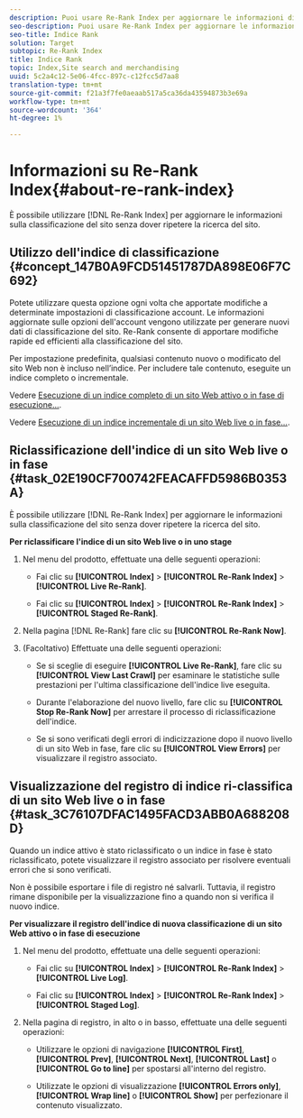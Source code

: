 ```yaml
---
description: Puoi usare Re-Rank Index per aggiornare le informazioni di classifica del sito senza bisogno di riclassificare il sito.
seo-description: Puoi usare Re-Rank Index per aggiornare le informazioni di classifica del sito senza bisogno di riclassificare il sito.
seo-title: Indice Rank
solution: Target
subtopic: Re-Rank Index
title: Indice Rank
topic: Index,Site search and merchandising
uuid: 5c2a4c12-5e06-4fcc-897c-c12fcc5d7aa8
translation-type: tm+mt
source-git-commit: f21a3f7fe0aeaab517a5ca36da43594873b3e69a
workflow-type: tm+mt
source-wordcount: '364'
ht-degree: 1%

---
```



# Informazioni su Re-Rank Index{#about-re-rank-index}

È possibile utilizzare [!DNL Re-Rank Index] per aggiornare le informazioni sulla classificazione del sito senza dover ripetere la ricerca del sito.

## Utilizzo dell&#39;indice di classificazione {#concept_147B0A9FCD51451787DA898E06F7C692}

Potete utilizzare questa opzione ogni volta che apportate modifiche a determinate impostazioni di classificazione account. Le informazioni aggiornate sulle opzioni dell&#39;account vengono utilizzate per generare nuovi dati di classificazione del sito. Re-Rank consente di apportare modifiche rapide ed efficienti alla classificazione del sito.

Per impostazione predefinita, qualsiasi contenuto nuovo o modificato del sito Web non è incluso nell’indice. Per includere tale contenuto, eseguite un indice completo o incrementale.

Vedere [Esecuzione di un indice completo di un sito Web attivo o in fase di esecuzione...](../c-about-index-menu/c-about-full-index.md#task_F7FE04D8A1654A7787FCCA31B45EB42D).

Vedere [Esecuzione di un indice incrementale di un sito Web live o in fase...](../c-about-index-menu/c-about-incremental-index.md#task_9BFB6157F3884B2FAECB7E0E9CA318CB).

## Riclassificazione dell&#39;indice di un sito Web live o in fase {#task_02E190CF700742FEACAFFD5986B0353A}

È possibile utilizzare [!DNL Re-Rank Index] per aggiornare le informazioni sulla classificazione del sito senza dover ripetere la ricerca del sito.

**Per riclassificare l&#39;indice di un sito Web live o in uno stage**

1. Nel menu del prodotto, effettuate una delle seguenti operazioni:

   * Fai clic su **[!UICONTROL Index]** > **[!UICONTROL Re-Rank Index]** > **[!UICONTROL Live Re-Rank]**.

   * Fai clic su **[!UICONTROL Index]** > **[!UICONTROL Re-Rank Index]** > **[!UICONTROL Staged Re-Rank]**.

1. Nella pagina [!DNL Re-Rank] fare clic su **[!UICONTROL Re-Rank Now]**.
1. (Facoltativo) Effettuate una delle seguenti operazioni:

   * Se si sceglie di eseguire **[!UICONTROL Live Re-Rank]**, fare clic su **[!UICONTROL View Last Crawl]** per esaminare le statistiche sulle prestazioni per l&#39;ultima classificazione dell&#39;indice live eseguita.

   * Durante l&#39;elaborazione del nuovo livello, fare clic su **[!UICONTROL Stop Re-Rank Now]** per arrestare il processo di riclassificazione dell&#39;indice.
   * Se si sono verificati degli errori di indicizzazione dopo il nuovo livello di un sito Web in fase, fare clic su **[!UICONTROL View Errors]** per visualizzare il registro associato.

## Visualizzazione del registro di indice ri-classifica di un sito Web live o in fase {#task_3C76107DFAC1495FACD3ABB0A688208D}

Quando un indice attivo è stato riclassificato o un indice in fase è stato riclassificato, potete visualizzare il registro associato per risolvere eventuali errori che si sono verificati.

Non è possibile esportare i file di registro né salvarli. Tuttavia, il registro rimane disponibile per la visualizzazione fino a quando non si verifica il nuovo indice.

**Per visualizzare il registro dell&#39;indice di nuova classificazione di un sito Web attivo o in fase di esecuzione**

1. Nel menu del prodotto, effettuate una delle seguenti operazioni:

   * Fai clic su **[!UICONTROL Index]** > **[!UICONTROL Re-Rank Index]** > **[!UICONTROL Live Log]**.

   * Fai clic su **[!UICONTROL Index]** > **[!UICONTROL Re-Rank Index]** > **[!UICONTROL Staged Log]**.

1. Nella pagina di registro, in alto o in basso, effettuate una delle seguenti operazioni:

   * Utilizzare le opzioni di navigazione **[!UICONTROL First]**, **[!UICONTROL Prev]**, **[!UICONTROL Next]**, **[!UICONTROL Last]** o **[!UICONTROL Go to line]** per spostarsi all&#39;interno del registro.

   * Utilizzate le opzioni di visualizzazione **[!UICONTROL Errors only]**, **[!UICONTROL Wrap line]** o **[!UICONTROL Show]** per perfezionare il contenuto visualizzato.

